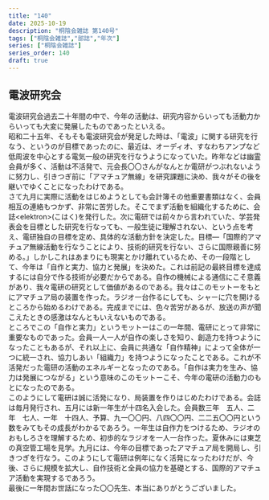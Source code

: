 ```yaml
---
title: "140"
date: 2025-10-19
description: "桐陰会雑誌 第140号"
tags: ["桐陰会雑誌","部誌","年次"]
series: ["桐陰会雑誌"]
series_order: 140
draft: true
---
```


## 電波研究会

電波研究会過去二十年間の中で、今年の活動は、研究内容からいっても活動力からいっても大変に発展したものであったといえる。  
昭和二十五年、そもそも電波研究会が発足した時は、「電波」に関する研究を行なう、というのが目標であったのに、最近は、オーディオ、すなわちアンプなど低周波を中心とする電気一般の研究を行なうようになっていた。昨年などは幽霊会員が多く、活動は不活発で、元会長〇〇さんがなんとか電研がつぶれないように努力し、引きつぎ前に「アマチュア無線」を研究課題に決め、我々がその後を継いでゆくことになったわけである。  
さて九月に実際に活動をはじめようとしても会計簿その他重要書類はなく、会員相互の連絡もつかず、非常に苦労した。そこでまず活動を組織化するために、会誌\<elektron\>(こはく)を発行した。次に電研では前々から言われていた、学芸発表会を目標とした研究を行なっても、一般生徒に理解されない、という点を考え、電研独自の目標を定め、具体的な活動方針を決定した。目標―「国際的アマチュア無線活動を行なうことにより、技術的研究を行ない、さらに国際親善に努める。」しかしこれはあまりにも現実とかけ離れているため、その一段階として、今年は「自作と実力、協力と発展」を決めた。これは前記の最終目標を達成するには自分で作る技術が必要だからである。自作の機械による通信にこそ意義があり、我々電研の研究として価値があるのである。我々はこのモットーをもとにアマチュア局の装置を作った。ラジオ一台作るにしても、シャーに穴を開けるところから始めるわけである。完成までには、色々苦労があるが、放送の声が聞こえたときの感激はなんともいえないものである。  
ところでこの「自作と実力」というモットーはこの一年間、電研にとって非常に重要なものであった。会員一人一人が自作の楽しさを知り、創造力を持つようになったこともあるが、それ以上に、会員に共通な「自作精神」によって全体が一つに統一され、協力しあい「組織力」を持つようになったことである。これが不活発だった電研の活動のエネルギーとなったのである。「自作は実力を生み、協力は発展につながる」という意味のこのモットーこそ、今年の電研の活動力のもとになったのである。  
このようにして電研は誠に活発になり、局装置を作りはじめたわけである。会誌は毎月発行され、五月には新一年生が十四名入会した。会員数三年　五人、二年　七人、一年　十四人、予算、九一〇〇円、八四〇〇円、二二五〇〇円という数をみてもその成長がわかるであろう。一年生は自作力をつけるため、ラジオのおもしろさを理解するため、初歩的なラジオを一人一台作った。夏休みには東芝の真空管工場を見学。九月には、今年の目標であったアマチュア局を開局し、引きつぎを行なう。このようにして電研は例年になく活発になったわけだが、今後、さらに規模を拡大し、自作技術と全員の協力を基礎とする、国際的アマチュア活動を実現するであろう。  
最後に一年間お世話になった〇〇先生、本当にありがとうございました。